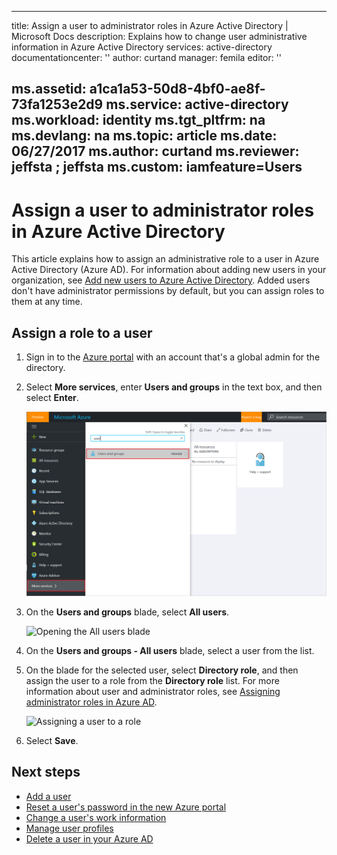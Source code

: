﻿---

title: Assign a user to administrator roles in Azure Active Directory  | Microsoft Docs
description: Explains how to change user administrative information in Azure Active Directory
services: active-directory
documentationcenter: ''
author: curtand
manager: femila
editor: ''

ms.assetid: a1ca1a53-50d8-4bf0-ae8f-73fa1253e2d9
ms.service: active-directory
ms.workload: identity
ms.tgt_pltfrm: na
ms.devlang: na
ms.topic: article
ms.date: 06/27/2017
ms.author: curtand
ms.reviewer: jeffsta
; jeffsta
ms.custom: iamfeature=Users
---
# Assign a user to administrator roles in Azure Active Directory
This article explains how to assign an administrative role to a user in Azure Active Directory (Azure AD). For information about adding new users in your organization, see [Add new users to Azure Active Directory](active-directory-users-create-azure-portal.md). Added users don't have administrator permissions by default, but you can assign roles to them at any time.

## Assign a role to a user
1. Sign in to the [Azure portal](https://portal.azure.com) with an account that's a global admin for the directory.
2. Select **More services**, enter **Users and groups** in the text box, and then select **Enter**.

   ![Opening user management](./media/active-directory-users-assign-role-azure-portal/create-users-user-management.png)
3. On the **Users and groups** blade, select **All users**.

   ![Opening the All users blade](./media/active-directory-users-assign-role-azure-portal/create-users-open-users-blade.png)
4. On the **Users and groups - All users** blade, select a user from the list.
5. On the blade for the selected user, select **Directory role**, and then assign the user to a role from the **Directory role** list. For more information about user and administrator roles, see [Assigning administrator roles in Azure AD](active-directory-assign-admin-roles.md).

      ![Assigning a user to a role](./media/active-directory-users-assign-role-azure-portal/create-users-assign-role.png)
6. Select **Save**.

## Next steps
* [Add a user](active-directory-users-create-azure-portal.md)
* [Reset a user's password in the new Azure portal](active-directory-users-reset-password-azure-portal.md)
* [Change a user's work information](active-directory-users-work-info-azure-portal.md)
* [Manage user profiles](active-directory-users-profile-azure-portal.md)
* [Delete a user in your Azure AD](active-directory-users-delete-user-azure-portal.md)
